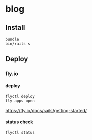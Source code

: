 # blog

## Install

```
bundle
bin/rails s
```

## Deploy
### fly.io

#### deploy
```
flyctl deploy
fly apps open
```
https://fly.io/docs/rails/getting-started/

#### status check
```
flyctl status
```
